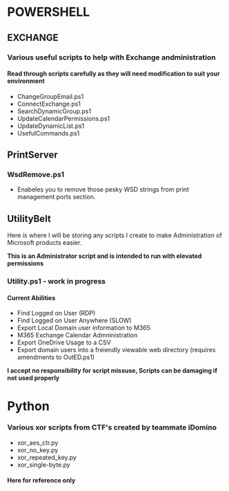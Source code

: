 # POWERSHELL

## EXCHANGE

### Various useful scripts to help with Exchange andministration

#### Read through scripts carefully as they will need modification to suit your environment

* ChangeGroupEmail.ps1
* ConnectExchange.ps1
* SearchDynamicGroup.ps1
* UpdateCalendarPermissions.ps1
* UpdateDynamicList.ps1
* UsefulCommands.ps1

## PrintServer

### WsdRemove.ps1

* Enabeles you to remove those pesky WSD strings from print management ports section.


## UtilityBelt

Here is where I will be storing any scripts I create to make Administration of Microsoft products easier.

**This is an Administrator script and is intended to run with elevated permissions**

### Utility.ps1 - **work in progress**

#### Current Abilities

* Find Logged on User (RDP)
* Find Logged on User Anywhere (SLOW)
* Export Local Domain user information to M365
* M365 Exchange Calendar Admninistration
* Export OneDrive Usage to a CSV
* Export domain users into a freiendly viewable web directory (requires amendments to OutED.ps1)

**I accept no responsibility for script missuse, Scripts can be damaging if not used properly**

# Python

### Various xor scripts from CTF's created by teammate iDomino

* xor_aes_ctr.py
* xor_no_key.py
* xor_repeated_key.py
* xor_single-byte.py

#### Here for reference only
